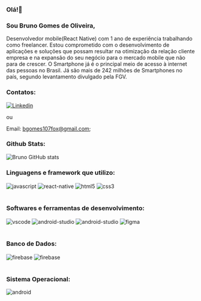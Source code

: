 ### Olá!👋 <br> 
### Sou Bruno Gomes de Oliveira, <br>

Desenvolvedor mobile(React Native) com 1 ano de experiência trabalhando como freelancer. Estou comprometido com o desenvolvimento de aplicações e soluções que possam resultar na otimização da relação cliente empresa e na expansão do seu negócio para o mercado mobile que não para de crescer.
O Smartphone já é o principal meio de acesso à internet das pessoas no Brasil. Já são mais de 242 milhões de Smartphones no país, segundo levantamento divulgado pela FGV.

### Contatos:
[![Linkedin](https://img.shields.io/badge/LinkedIn-0077B5?style=for-the-badge&logo=linkedin&logoColor=white)](https://www.linkedin.com/in/bruno-gomes-de-oliveira-3a36232b3/)

ou

Email: bgomes107fox@gmail.com;

### Github Stats:

![Bruno GitHub stats](https://github-readme-stats.vercel.app/api?username=bgomes107&show_icons=true&theme=synthwave)

### Linguagens e framework que utilizo:

<div style='display: inline_block'>
    <img align='center' alt='javascript' src='https://img.shields.io/badge/JavaScript-F7DF1E?style=for-the-badge&logo=javascript&logoColor=black'/>
     <img align='center' alt='react-native' src='https://img.shields.io/badge/React_Native-20232A?style=for-the-badge&logo=react&logoColor=61DAFB'/>
     <img align='center' alt='html5' src='https://img.shields.io/badge/HTML5-E34F26?style=for-the-badge&logo=html5&logoColor=white'/>
     <img align='center' alt='css3' src='https://img.shields.io/badge/CSS3-1572B6?style=for-the-badge&logo=css3&logoColor=white'/>
</div><br/>

### Softwares e ferramentas de desenvolvimento:

<div style='display: inline_block'>
    <img align='center' alt='vscode' src='https://img.shields.io/badge/Visual_Studio_Code-0078D4?style=for-the-badge&logo=visual%20studio%20code&logoColor=white'/>
     <img align='center' alt='android-studio' src='https://img.shields.io/badge/Android_Studio-3DDC84?style=for-the-badge&logo=android-studio&logoColor=white'/>
     <img align='center' alt='android-studio' src='https://img.shields.io/badge/GIT-E44C30?style=for-the-badge&logo=git&logoColor=white'/>
     <img align='center' alt='figma' src='https://img.shields.io/badge/Figma-F24E1E?style=for-the-badge&logo=figma&logoColor=white'/>
</div><br/>

### Banco de Dados:

<div style='display: inline_block'>
     <img align='center' alt='firebase' src='https://img.shields.io/badge/firebase-%23039BE5.svg?style=for-the-badge&logo=firebase'/>
     <img align='center' alt='firebase' src='https://img.shields.io/badge/SQLite-07405E?style=for-the-badge&logo=sqlite&logoColor=white'/>
</div><br/>

### Sistema Operacional:

<div style='display: inline_block'>
    <img align='center' alt='android' src='https://img.shields.io/badge/Android-3DDC84?style=for-the-badge&logo=android&logoColor=white'/>
</div><br/>
